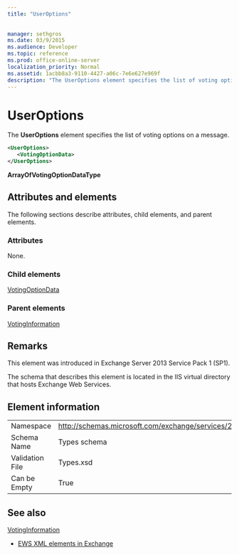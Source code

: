 ```yaml
---
title: "UserOptions"
 
 
manager: sethgros
ms.date: 03/9/2015
ms.audience: Developer
ms.topic: reference
ms.prod: office-online-server
localization_priority: Normal
ms.assetid: 1acbb8a3-9110-4427-a06c-7e6e627e969f
description: "The UserOptions element specifies the list of voting options on a message."
---
```


# UserOptions

The **UserOptions** element specifies the list of voting options on a message. 
  
```XML
<UserOptions>
   <VotingOptionData>
</UserOptions>
```

 **ArrayOfVotingOptionDataType**
## Attributes and elements

The following sections describe attributes, child elements, and parent elements.
  
### Attributes

None.
  
### Child elements

[VotingOptionData](votingoptiondata.md)
  
### Parent elements

[VotingInformation](votinginformation.md)
  
## Remarks

This element was introduced in Exchange Server 2013 Service Pack 1 (SP1).
  
The schema that describes this element is located in the IIS virtual directory that hosts Exchange Web Services.
  
## Element information

|||
|:-----|:-----|
|Namespace  <br/> |http://schemas.microsoft.com/exchange/services/2006/types  <br/> |
|Schema Name  <br/> |Types schema  <br/> |
|Validation File  <br/> |Types.xsd  <br/> |
|Can be Empty  <br/> |True  <br/> |
   
## See also



[VotingInformation](votinginformation.md)


- [EWS XML elements in Exchange](ews-xml-elements-in-exchange.md)

